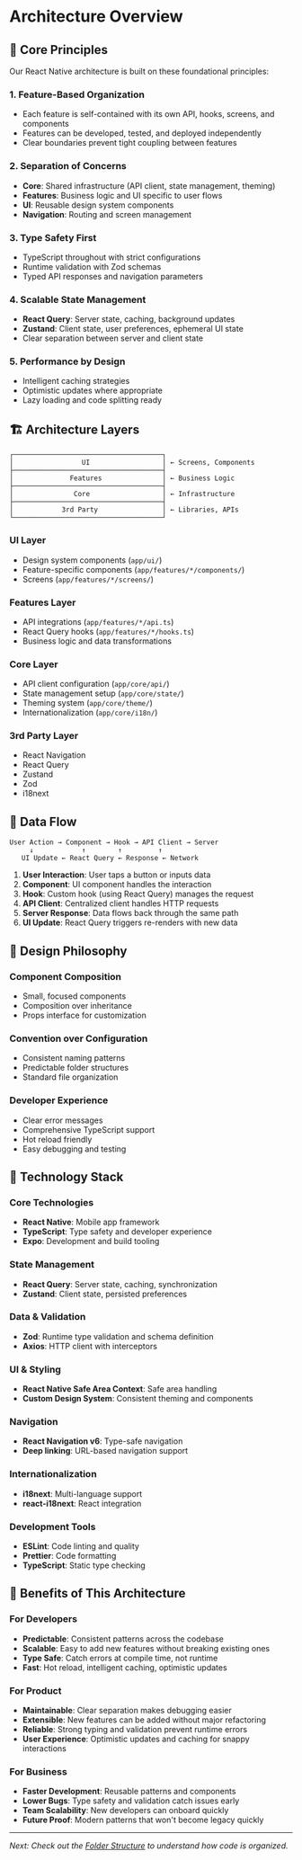 # Architecture Overview

## 🎯 Core Principles

Our React Native architecture is built on these foundational principles:

### 1. **Feature-Based Organization**

- Each feature is self-contained with its own API, hooks, screens, and components
- Features can be developed, tested, and deployed independently
- Clear boundaries prevent tight coupling between features

### 2. **Separation of Concerns**

- **Core**: Shared infrastructure (API client, state management, theming)
- **Features**: Business logic and UI specific to user flows
- **UI**: Reusable design system components
- **Navigation**: Routing and screen management

### 3. **Type Safety First**

- TypeScript throughout with strict configurations
- Runtime validation with Zod schemas
- Typed API responses and navigation parameters

### 4. **Scalable State Management**

- **React Query**: Server state, caching, background updates
- **Zustand**: Client state, user preferences, ephemeral UI state
- Clear separation between server and client state

### 5. **Performance by Design**

- Intelligent caching strategies
- Optimistic updates where appropriate
- Lazy loading and code splitting ready

## 🏗️ Architecture Layers

```
┌─────────────────────────────────────┐
│                 UI                  │ ← Screens, Components
├─────────────────────────────────────┤
│              Features               │ ← Business Logic
├─────────────────────────────────────┤
│               Core                  │ ← Infrastructure
├─────────────────────────────────────┤
│            3rd Party                │ ← Libraries, APIs
└─────────────────────────────────────┘
```

### **UI Layer**

- Design system components (`app/ui/`)
- Feature-specific components (`app/features/*/components/`)
- Screens (`app/features/*/screens/`)

### **Features Layer**

- API integrations (`app/features/*/api.ts`)
- React Query hooks (`app/features/*/hooks.ts`)
- Business logic and data transformations

### **Core Layer**

- API client configuration (`app/core/api/`)
- State management setup (`app/core/state/`)
- Theming system (`app/core/theme/`)
- Internationalization (`app/core/i18n/`)

### **3rd Party Layer**

- React Navigation
- React Query
- Zustand
- Zod
- i18next

## 🔄 Data Flow

```
User Action → Component → Hook → API Client → Server
     ↓            ↑        ↑         ↑
   UI Update ← React Query ← Response ← Network
```

1. **User Interaction**: User taps a button or inputs data
2. **Component**: UI component handles the interaction
3. **Hook**: Custom hook (using React Query) manages the request
4. **API Client**: Centralized client handles HTTP requests
5. **Server Response**: Data flows back through the same path
6. **UI Update**: React Query triggers re-renders with new data

## 🎨 Design Philosophy

### **Component Composition**

- Small, focused components
- Composition over inheritance
- Props interface for customization

### **Convention over Configuration**

- Consistent naming patterns
- Predictable folder structures
- Standard file organization

### **Developer Experience**

- Clear error messages
- Comprehensive TypeScript support
- Hot reload friendly
- Easy debugging and testing

## 🔧 Technology Stack

### **Core Technologies**

- **React Native**: Mobile app framework
- **TypeScript**: Type safety and developer experience
- **Expo**: Development and build tooling

### **State Management**

- **React Query**: Server state, caching, synchronization
- **Zustand**: Client state, persisted preferences

### **Data & Validation**

- **Zod**: Runtime type validation and schema definition
- **Axios**: HTTP client with interceptors

### **UI & Styling**

- **React Native Safe Area Context**: Safe area handling
- **Custom Design System**: Consistent theming and components

### **Navigation**

- **React Navigation v6**: Type-safe navigation
- **Deep linking**: URL-based navigation support

### **Internationalization**

- **i18next**: Multi-language support
- **react-i18next**: React integration

### **Development Tools**

- **ESLint**: Code linting and quality
- **Prettier**: Code formatting
- **TypeScript**: Static type checking

## 🚀 Benefits of This Architecture

### **For Developers**

- **Predictable**: Consistent patterns across the codebase
- **Scalable**: Easy to add new features without breaking existing ones
- **Type Safe**: Catch errors at compile time, not runtime
- **Fast**: Hot reload, intelligent caching, optimistic updates

### **For Product**

- **Maintainable**: Clear separation makes debugging easier
- **Extensible**: New features can be added without major refactoring
- **Reliable**: Strong typing and validation prevent runtime errors
- **User Experience**: Optimistic updates and caching for snappy interactions

### **For Business**

- **Faster Development**: Reusable patterns and components
- **Lower Bugs**: Type safety and validation catch issues early
- **Team Scalability**: New developers can onboard quickly
- **Future Proof**: Modern patterns that won't become legacy quickly

---

_Next: Check out the [Folder Structure](./folder-structure.md) to understand how code is organized._
